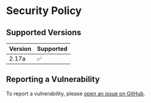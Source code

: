 # Security Policy

## Supported Versions

| Version | Supported          |
|---------| ------------------ |
| 2.17a   | :white_check_mark: |

## Reporting a Vulnerability

To report a vulnerability, please [open an issue on GitHub](https://github.com/RomainPastureau/find_delay/security/advisories/new).